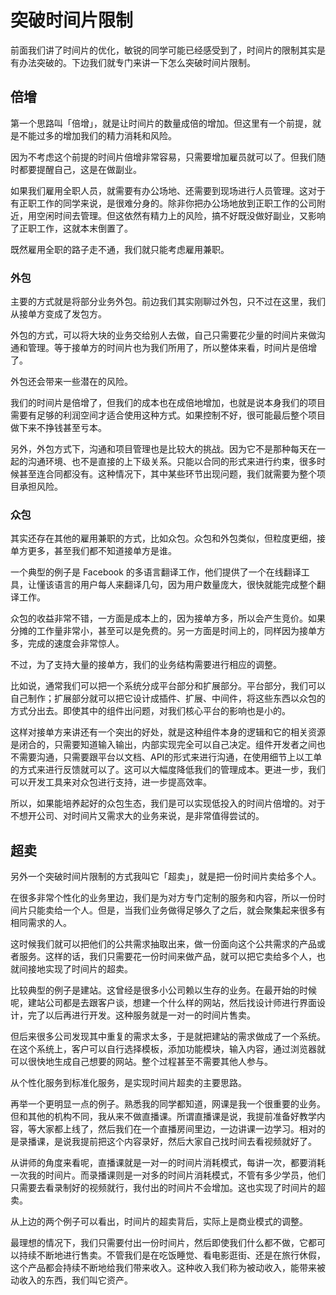 # 突破时间片限制

前面我们讲了时间片的优化，敏锐的同学可能已经感受到了，时间片的限制其实是有办法突破的。下边我们就专门来讲一下怎么突破时间片限制。

## 倍增

第一个思路叫「倍增」，就是让时间片的数量成倍的增加。但这里有一个前提，就是不能过多的增加我们的精力消耗和风险。

因为不考虑这个前提的时间片倍增非常容易，只需要增加雇员就可以了。但我们随时都要提醒自己，这是在做副业。

如果我们雇用全职人员，就需要有办公场地、还需要到现场进行人员管理。这对于有正职工作的同学来说，是很难分身的。除非你把办公场地放到正职工作的公司附近，用空闲时间去管理。但这依然有精力上的风险，搞不好既没做好副业，又影响了正职工作，这就本末倒置了。

既然雇用全职的路子走不通，我们就只能考虑雇用兼职。

### 外包

主要的方式就是将部分业务外包。前边我们其实刚聊过外包，只不过在这里，我们从接单方变成了发包方。

外包的方式，可以将大块的业务交给别人去做，自己只需要花少量的时间片来做沟通和管理。等于接单方的时间片也为我们所用了，所以整体来看，时间片是倍增了。

外包还会带来一些潜在的风险。

我们的时间片是倍增了，但我们的成本也在成倍地增加，也就是说本身我们的项目需要有足够的利润空间才适合使用这种方式。如果控制不好，很可能最后整个项目做下来不挣钱甚至亏本。

另外，外包方式下，沟通和项目管理也是比较大的挑战。因为它不是那种每天在一起的沟通环境、也不是直接的上下级关系。只能以合同的形式来进行约束，很多时候甚至连合同都没有。这种情况下，其中某些环节出现问题，我们就需要为整个项目承担风险。

### 众包

其实还存在其他的雇用兼职的方式，比如众包。众包和外包类似，但粒度更细，接单方更多，甚至我们都不知道接单方是谁。

一个典型的例子是 Facebook 的多语言翻译工作，他们提供了一个在线翻译工具，让懂该语言的用户每人来翻译几句，因为用户数量庞大，很快就能完成整个翻译工作。

众包的收益非常不错，一方面是成本上的，因为接单方多，所以会产生竞价。如果分摊的工作量非常小，甚至可以是免费的。另一方面是时间上的，同样因为接单方多，完成的速度会非常惊人。

不过，为了支持大量的接单方，我们的业务结构需要进行相应的调整。

比如说，通常我们可以把一个系统分成平台部分和扩展部分。平台部分，我们可以自己制作；扩展部分就可以把它设计成插件、扩展、中间件，将这些东西以众包的方式分出去。即使其中的组件出问题，对我们核心平台的影响也是小的。

这样对接单方来讲还有一个突出的好处，就是这种组件本身的逻辑和它的相关资源是闭合的，只需要知道输入输出，内部实现完全可以自己决定。组件开发者之间也不需要沟通，只需要跟平台以文档、API的形式来进行沟通，在使用细节上以工单的方式来进行反馈就可以了。这可以大幅度降低我们的管理成本。更进一步，我们可以开发工具来对众包进行支持，进一步提高效率。

所以，如果能培养起好的众包生态，我们是可以实现低投入的时间片倍增的。对于不想开公司、对时间片又需求大的业务来说，是非常值得尝试的。

## 超卖

另外一个突破时间片限制的方式我叫它「超卖」，就是把一份时间片卖给多个人。

在很多非常个性化的业务里边，我们是为对方专门定制的服务和内容，所以一份时间片只能卖给一个人。但是，当我们业务做得足够久了之后，就会聚集起来很多有相同需求的人。

这时候我们就可以把他们的公共需求抽取出来，做一份面向这个公共需求的产品或者服务。这样的话，我们只需要花一份时间来做产品，就可以把它卖给多个人，也就间接地实现了时间片的超卖。

比较典型的例子是建站。这曾经是很多小公司赖以生存的业务。在最开始的时候呢，建站公司都是去跟客户谈，想建一个什么样的网站，然后找设计师进行界面设计，完了以后再进行开发。这种服务就是一对一的时间片售卖。

但后来很多公司发现其中重复的需求太多，于是就把建站的需求做成了一个系统。在这个系统上，客户可以自行选择模板，添加功能模块，输入内容，通过浏览器就可以很快地生成自己想要的网站。整个过程甚至不需要其他人参与。

从个性化服务到标准化服务，是实现时间片超卖的主要思路。

再举一个更明显一点的例子。熟悉我的同学都知道，网课是我一个很重要的业务。但和其他的机构不同，我从来不做直播课。所谓直播课是说，我提前准备好教学内容，等大家都上线了，然后我们在一个直播房间里边，一边讲课一边学习。相对的是录播课，是说我提前把这个内容录好，然后大家自己找时间去看视频就好了。

从讲师的角度来看呢，直播课就是一对一的时间片消耗模式，每讲一次，都要消耗一次我的时间片。而录播课则是一对多的时间片消耗模式，不管有多少学员，他们只需要去看录制好的视频就行，我付出的时间片不会增加。这也实现了时间片的超卖。


从上边的两个例子可以看出，时间片的超卖背后，实际上是商业模式的调整。

最理想的情况下，我们只需要付出一份时间片，然后即使我们什么都不做，它都可以持续不断地进行售卖。不管我们是在吃饭睡觉、看电影逛街、还是在旅行休假，这个产品都会持续不断地给我们带来收入。这种收入我们称为被动收入，能带来被动收入的东西，我们叫它资产。